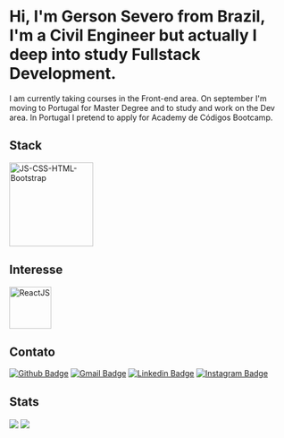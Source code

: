 # Hi, I'm Gerson Severo from Brazil, I'm a Civil Engineer but actually I deep into study Fullstack Development. 

I am currently taking courses in the Front-end area.
On september I'm moving to Portugal for Master Degree and to study and work on the Dev area.
In Portugal I pretend to apply for Academy de Códigos Bootcamp.

 ## Stack
 
 <a href="https://ibb.co/XjLpbJ8"><img src="https://i.ibb.co/17QKL26/JS-CSS-HTML-Bootstrap.png" alt="JS-CSS-HTML-Bootstrap" border="0" height = "150"></a>
  
  ## Interesse
  
 <a href="https://ibb.co/2yJGrQx"><img src="https://i.ibb.co/MsdFH4r/ReactJS.png" alt="ReactJS" border="0" width ="75"></a>
  
  ## Contato
  
  [![Github Badge](https://img.shields.io/badge/GitHub-100000?style=for-the-badge&logo=github&logoColor=white)](https://github.com/GersonST)
  [![Gmail Badge](https://img.shields.io/badge/Gmail-D14836?style=for-the-badge&logo=gmail&logoColor=white)](mailto:gersonsevero90@gmail.com)
  [![Linkedin Badge](https://img.shields.io/badge/LinkedIn-0077B5?style=for-the-badge&logo=linkedin&logoColor=white)](https://www.linkedin.com/in/gersonsevero)
  [![Instagram Badge](https://img.shields.io/badge/Instagram-E4405F?style=for-the-badge&logo=instagram&logoColor=white)](https://www.instagram.com/gersonsevero_)




  ## Stats




  <img align="center" src="https://github-readme-stats.vercel.app/api?username=GersonST&show_icons=true&line_height=27&count_private=true&title_color=ffffff&text_color=c9cacc&icon_color=2bbc8a&bg_color=1d1f21" />

  <img align="center" src="https://github-readme-stats.vercel.app/api/top-langs/?username=GersonST&html&title_color=ffffff&text_color=c9cacc&icon_color=2bbc8a&bg_color=1d1f21" />





